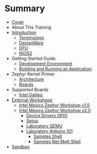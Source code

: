# Summary

* [Cover](README.md)
* About This Training
* [Introduction](documentation/Introduction.md)
   * [Terminology](documentation/Terminology.md)
   * [DesignWare](documentation/DesignWare.md)
   * [DFU](documentation/Dfu.md)
   * [NIOS2](documentation/Nios2.md)
* Getting Started Guide
   * [Development Environment](documentation/DevelopmentEnvironment.md)
   * [Building and Running an Application](documentation/Applications.md)
* Zephyr Kernel Primer
   * [Architecture](documentation/Architecture.md)
   * [Boards](documentation/Boards.md)
* Supported Boards
   * [Intel Galileo](documentation/IntelGalileo.md)
* [External Workshops](documentation/Workshops.md)
   * [Intel Mexico Zephyr Workshop v1.0](documentation/IntelMexicoZephyrWorkshop.md)
   * [Intel Mexico Zephyr Workshop v2.0](documentation/IntelMexicoZephyrWorkshopv20.md)
       * [Device Drivers GPIO](documentation/Laboratoryv2Gpio.md)
       * [Setup](documentation/Workshopv2Setup.md)
       * [Laboratory QEMU](documentation/Laboratoryv2Qemu.md)
       * [Laboratory Arduino 101](documentation/Laboratoryv2Arduino101.md)
           * [Samples Shell](documentation/SamplesShell.md)
           * [Samples Net Mqtt Shell](documentation/SamplesNetMqttShell.md)
* [Sandbox](documentation/Sandbox.md)

